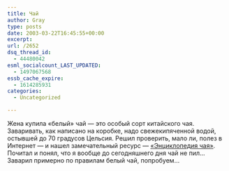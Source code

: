 ```yaml
---
title: Чай
author: Gray
type: posts
date: 2003-03-22T16:45:55+00:00
excerpt:
url: /2652
dsq_thread_id:
  - 44480042
esml_socialcount_LAST_UPDATED:
  - 1497067568
essb_cache_expire:
  - 1614285931
categories:
  - Uncategorized

---
```








Жена купила &#171;белый&#187; чай &#8212; это особый сорт китайского чая. Заваривать, как написано на коробке, надо свежекипяченной водой, остывшей до 70 градусов Цельсия. Решил проверить, мало ли, полез в Интернет &#8212; и нашел замечательный ресурс &#8212; <a href="http://tea.volny.edu/index.php" target="_blank">&#171;Энциклопедия чая&#187;</a>. Почитал и понял, что я вообще до сегодняшнего дня чай не пил&#8230;  
Заварил примерно по правилам белый чай, попробуем&#8230;